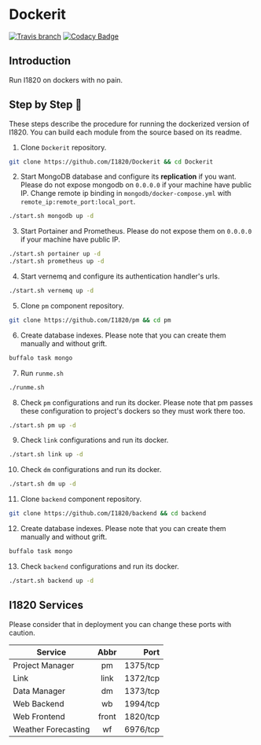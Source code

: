 # Dockerit
[![Travis branch](https://img.shields.io/travis/com/I1820/Dockerit/master.svg?style=flat-square)](https://travis-ci.com/I1820/Dockerit)
[![Codacy Badge](https://api.codacy.com/project/badge/Grade/9168e7dc29d14988b4cd631bf667449a)](https://www.codacy.com/app/i1820/Dockerit?utm_source=github.com&amp;utm_medium=referral&amp;utm_content=I1820/Dockerit&amp;utm_campaign=Badge_Grade)

## Introduction
Run I1820 on dockers with no pain.

## Step by Step :baby:
These steps describe the procedure for running the dockerized version of I1820. You can build
each module from the source based on its readme.

1. Clone `Dockerit` repository.
```sh
git clone https://github.com/I1820/Dockerit && cd Dockerit
```

2. Start MongoDB database and configure its **replication** if you want. Please do not expose mongodb on `0.0.0.0` if your machine have public IP. Change remote ip binding in `mongodb/docker-compose.yml` with `remote_ip:remote_port:local_port`.
```sh
./start.sh mongodb up -d
```

3. Start Portainer and Prometheus. Please do not expose them on `0.0.0.0` if your machine have public IP.
```sh
./start.sh portainer up -d
./start.sh prometheus up -d
```

4. Start vernemq and configure its authentication handler's urls.
```sh
./start.sh vernemq up -d
```

5. Clone `pm` component repository.
```sh
git clone https://github.com/I1820/pm && cd pm
```

6. Create database indexes. Please note that you can create them manually and without grift.
```sh
buffalo task mongo
```

7. Run `runme.sh`
```sh
./runme.sh
```

8. Check `pm` configurations and run its docker. Please note that pm passes these configuration
to project's dockers so they must work there too.
```sh
./start.sh pm up -d
```

9. Check `link` configurations and run its docker.
```sh
./start.sh link up -d
```

10. Check `dm` configurations and run its docker.
```sh
./start.sh dm up -d
```

11. Clone `backend` component repository.
```sh
git clone https://github.com/I1820/backend && cd backend
```

12. Create database indexes. Please note that you can create them manually and without grift.
```sh
buffalo task mongo
```

13. Check `backend` configurations and run its docker.
```sh
./start.sh backend up -d
```


## I1820 Services
Please consider that in deployment you can change these ports with caution.

| Service          | Abbr  | Port     |
| ---------------- |:-----:| --------:|
| Project Manager  | pm    | 1375/tcp |
| Link             | link  | 1372/tcp |
| Data Manager     | dm    | 1373/tcp |
| Web Backend      | wb    | 1994/tcp |
| Web Frontend     | front | 1820/tcp |
| Weather Forecasting | wf | 6976/tcp |
